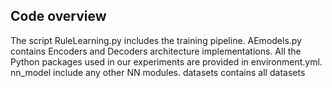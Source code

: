  
## Code overview

The script RuleLearning.py includes the training pipeline.
AEmodels.py contains Encoders and Decoders architecture implementations. 
All the Python packages used in our experiments are provided
in environment.yml. 
nn_model include any other NN modules.
datasets contains all datasets



